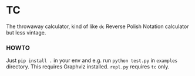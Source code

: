 # TC
The throwaway calculator, kind of like `dc` Reverse Polish Notation calculator but less vintage.

### HOWTO
Just `pip install .` in your env and e.g. run `python test.py` in `examples` directory. This requires Graphviz installed. `repl.py` requires `tc` only.

